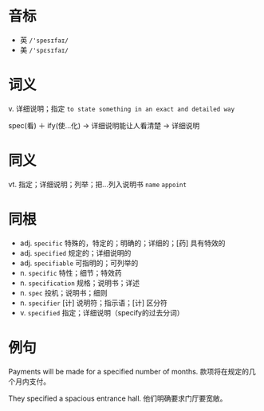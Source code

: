 # 音标

- 英 `/'spesɪfaɪ/`
- 美 `/'spɛsɪfaɪ/`

# 词义

v. 详细说明；指定
`to state something in an exact and detailed way`



spec(看) ＋ ify(使…化) → 详细说明能让人看清楚 → 详细说明

# 同义

vt. 指定；详细说明；列举；把…列入说明书
`name` `appoint`

# 同根

- adj. `specific` 特殊的，特定的；明确的；详细的；[药] 具有特效的
- adj. `specified` 规定的；详细说明的
- adj. `specifiable` 可指明的；可列举的
- n. `specific` 特性；细节；特效药
- n. `specification` 规格；说明书；详述
- n. `spec` 投机；说明书；细则
- n. `specifier` [计] 说明符；指示语；[计] 区分符
- v. `specified` 指定；详细说明（specify的过去分词）

# 例句

Payments will be made for a specified number of months.
款项将在规定的几个月内支付。

They specified a spacious entrance hall.
他们明确要求门厅要宽敞。


